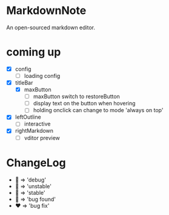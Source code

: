 # MarkdownNote
An open-sourced markdown editor.

# coming up
* [x] config
  * [ ] loading config
* [x] titleBar
  * [x] maxButton
    * [ ] maxButton switch to restoreButton
    * [ ] display text on the button when hovering
    * [ ] holding onclick can change to mode 'always on top'
* [x] leftOutline
  * [ ] interactive 
* [x] rightMarkdown
  * [ ] vditor preview

# ChangeLog
* 💙 => 'debug'
* 💛 => 'unstable'
* 💚 => 'stable'
* 🧡 => 'bug found'
* ❤ => 'bug fix'
